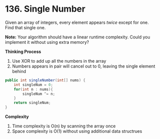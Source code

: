 # 136. Single Number

Given an array of integers, every element appears *twice* except for one. Find that single one.

**Note:**
Your algorithm should have a linear runtime complexity. Could you implement it without using extra memory?

**Thinking Process**

1. Use XOR to add up all the numbers in the array
2. Numbers appears in pair will cancel out to 0, leaving the single element behind

```Java
public int singleNumber(int[] nums) {
    int singleNum = 0;
    for(int n : nums){
        singleNum ^= n;
    }
    return singleNum;
}
```
**Complexity**

1. Time complexity is O(n) by scanning the array once
2. Space complexity is O(1) without using additional data structrues